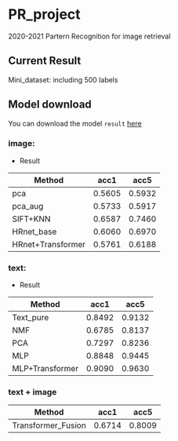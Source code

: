 # PR_project
2020-2021 Partern Recognition for image retrieval

## Current Result
Mini_dataset: including 500 labels

## Model download
You can download the model `result` [here](https://cloud.tsinghua.edu.cn/d/42a31128af9d401f8aa9/)

### image:
- Result

| Method     | acc1     | acc5     |
| ---------- | :-----------:  | :-----------: |
| pca     | 0.5605     | 0.5932     |
| pca_aug     | 0.5733     | 0.5917     |
| SIFT+KNN     | 0.6587    | 0.7460     |
| HRnet_base     | 0.6060     | 0.6970     |
| HRnet+Transformer     | 0.5761     | 0.6188     |


### text:
- Result

| Method     | acc1     | acc5     |
| ---------- | :-----------:  | :-----------: |
| Text_pure     | 0.8492     | 0.9132     |
| NMF     | 0.6785     | 0.8137     |
| PCA     | 0.7297    | 0.8236     |
| MLP     | 0.8848     | 0.9445     |
| MLP+Transformer     | 0.9090     | 0.9630     |

### text + image

| Method     | acc1     | acc5     |
| ---------- | :-----------:  | :-----------: |
| Transformer_Fusion     | 0.6714     | 0.8009     |